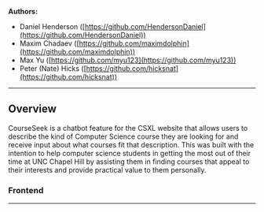 **Authors:**

- Daniel Henderson ([https://github.com/HendersonDaniel](https://github.com/HendersonDaniel))
- Maxim Chadaev ([https://github.com/maximdolphin](https://github.com/maximdolphin))
- Max Yu ([https://github.com/myu123](https://github.com/myu123))
- Peter (Nate) Hicks ([https://github.com/hicksnat](https://github.com/hicksnat))

---

## Overview

CourseSeek is a chatbot feature for the CSXL website that allows users to describe the kind of Computer Science course they are looking for and receive input about what courses fit that description. This was built with the intention to help computer science students in getting the most out of their time at UNC Chapel Hill by assisting them in finding courses that appeal to their interests and provide practical value to them personally.

### Frontend

---
